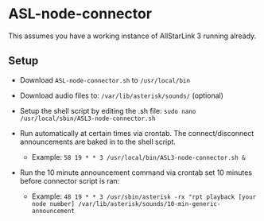  # ASL-node-connector
 This assumes you have a working instance of AllStarLink 3 running already.
 ## Setup
 * Download ```ASL-node-connector.sh``` to ```/usr/local/bin```

 * Download audio files to: ```/var/lib/asterisk/sounds/``` (optional)

 * Setup the shell script by editing the .sh file: ```sudo nano /usr/local/sbin/ASL3-node-connector.sh```

 * Run automatically at certain times via crontab. The connect/disconnect announcements are baked in to the shell script.
   * Example: ```58 19 * * 3 /usr/local/bin/ASL3-node-connector.sh &```

 * Run the 10 minute announcement command via crontab set 10 minutes before connector script is ran:
   * Example: ```48 19 * * 3 /usr/sbin/asterisk -rx "rpt playback [your node number] /var/lib/asterisk/sounds/10-min-generic-announcement```
